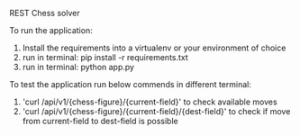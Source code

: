 REST Chess solver

To run the application:
1. Install the requirements into a virtualenv or your environment of choice
2. run in terminal: pip install -r requirements.txt
3. run in terminal: python app.py

To test the application run below commends in different terminal:
1. 'curl /api/v1/{chess-figure}/{current-field}' to check available moves 
2. 'curl /api/v1/{chess-figure}/{current-field}/{dest-field}'  to check if move from current-field to dest-field is possible